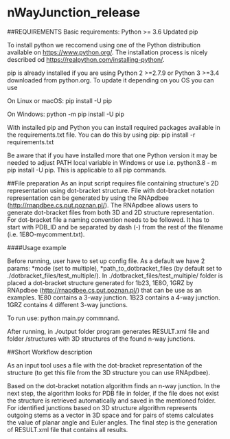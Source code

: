 # nWayJunction_release

##REQUIREMENTS
Basic requirements:
    Python >= 3.6
    Updated pip

To install python we reccomend using one of the Python distribution available on https://www.python.org/. The installation process is nicely described od https://realpython.com/installing-python/.

pip is already installed if you are using Python 2 >=2.7.9 or Python 3 >=3.4 downloaded from python.org. To update it depending on you OS you can use

On Linux or macOS:
    pip install -U pip

On Windows:
    python -m pip install -U pip

With installed pip and Python you can install required packages available in the requirements.txt file. You can do this by using pip:
    pip install -r requirements.txt
    
Be aware that if you have installed more that one Python version it may be needed to adjust PATH local variable in Windows or use i.e. python3.8 - m pip install -U pip. This is applicable to all pip commands.


##File preparation
As an input script requires file containing structure's 2D representation using dot-bracket structure. File with dot-bracket notation representation can be generated by using the RNApdbee (http://rnapdbee.cs.put.poznan.pl/). The RNApdbee allows users to generate dot-bracket files from both 3D and 2D structure representation.
For dot-bracket file a naming convention needs to be followed. It has to start with PDB_ID and be separated by dash (-) from the rest of the filename (i.e. 1E8O-mycomment.txt).

####Usage example

Before running, user have to set up config file. As a default we have 2 params: 
    *mode (set to multiple),
    *path_to_dotbracket_files (by default set to ./dotbracket_files/test_multiple/).
In ./dotbracket_files/test_multiple/ folder is placed a dot-bracket structure generated for 1b23, 1E8O, 1GRZ by RNApdbee (http://rnapdbee.cs.put.poznan.pl/) that can be use as an examples.
1E80 contains a 3-way junction.
1B23 contains a 4-way junction.
1GRZ contains 4 different 3-way junctions.

To run use: 
python main.py commnand.

After running, in ./output folder program generates RESULT.xml file and folder /structures with 3D structures of the found n-way junctions.

##Short Workflow description

As an input tool uses a file with the dot-bracket representation of the structure (to get this file from the 3D structure you can use RNApdbee).

Based on the dot-bracket notation algorithm finds an n-way junction. In the next step, the algorithm looks for PDB file in folder, if the file does not exist the structure is retrieved automatically and saved in the mentioned folder. For identified junctions based on 3D structure algorithm represents outgoing stems as a vector in 3D space and for pairs of stems calculates the value of planar angle and Euler angles. The final step is the generation of RESULT.xml file that contains all results.
